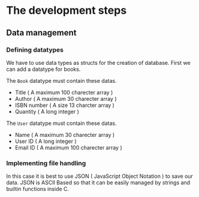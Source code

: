 # The development steps 

## Data management
### Defining datatypes 
We have to use data types as structs for the creation of database.
First we can add a datatype for books. 

The ```Book``` datatype must contain these datas.
- Title ( A maximum 100 charecter array ) 
- Author ( A maximum 30 charecter array )
- ISBN number ( A size 13 charcter array )
- Quantity ( A long integer )

The ```User``` datatype must contain these datas.

- Name ( A maximum 30 charecter array )
- User ID ( A long integer )
- Email ID ( A maximum 100 charecter array )

### Implementing file handling
In this case it is best to use JSON ( JavaScript Object Notation ) to save our data. JSON is ASCII Based so that it can be easily managed by strings and builtin functions inside C.


